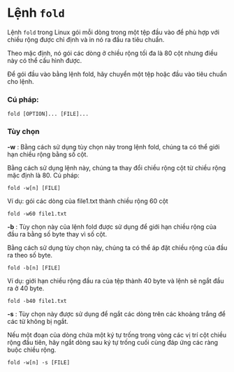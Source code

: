 # Lệnh `fold`

Lệnh `fold` trong Linux gói mỗi dòng trong một tệp đầu vào để phù hợp với chiều rộng được chỉ định và in nó ra đầu ra tiêu chuẩn.

Theo mặc định, nó gói các dòng ở chiều rộng tối đa là 80 cột nhưng điều này có thể cấu hình được.

Để gói đầu vào bằng lệnh fold, hãy chuyển một tệp hoặc đầu vào tiêu chuẩn cho lệnh.


### Cú pháp:

```
fold [OPTION]... [FILE]...
```

### Tùy chọn

**-w** : Bằng cách sử dụng tùy chọn này trong lệnh fold, chúng ta có thể giới hạn chiều rộng bằng số cột.

Bằng cách sử dụng lệnh này, chúng ta thay đổi chiều rộng cột từ chiều rộng mặc định là 80.
Cú pháp:

```
fold -w[n] [FILE]
```
Ví dụ: gói các dòng của file1.txt thành chiều rộng 60 cột

```
fold -w60 file1.txt
```


**-b** : Tùy chọn này của lệnh fold được sử dụng để giới hạn chiều rộng của đầu ra bằng số byte thay vì số cột.

Bằng cách sử dụng tùy chọn này, chúng ta có thể áp đặt chiều rộng của đầu ra theo số byte.

```
fold -b[n] [FILE]
```

Ví dụ: giới hạn chiều rộng đầu ra của tệp thành 40 byte và lệnh sẽ ngắt đầu ra ở 40 byte.

```
fold -b40 file1.txt
```

**-s** : Tùy chọn này được sử dụng để ngắt các dòng trên các khoảng trắng để các từ không bị ngắt.

Nếu một đoạn của dòng chứa một ký tự trống trong vòng các vị trí cột chiều rộng đầu tiên, hãy ngắt dòng sau ký tự trống cuối cùng đáp ứng các ràng buộc chiều rộng.

```
fold -w[n] -s [FILE]
```
